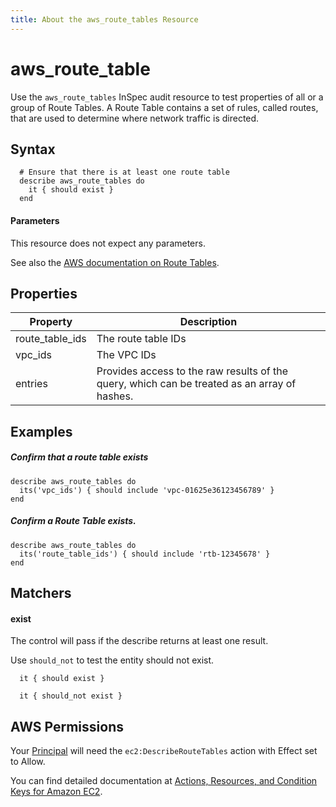 ```yaml
---
title: About the aws_route_tables Resource
---
```


# aws\_route\_table

Use the `aws_route_tables` InSpec audit resource to test properties of all or a group of Route Tables. A Route Table contains a set of rules, called routes, that are used to determine where network traffic is directed.

## Syntax

      # Ensure that there is at least one route table
      describe aws_route_tables do
        it { should exist }
      end
          
#### Parameters

This resource does not expect any parameters.

See also the [AWS documentation on Route Tables](https://docs.aws.amazon.com/vpc/latest/userguide/VPC_Route_Tables.html).

## Properties

|Property        | Description|
| ---            | --- |
|route_table_ids | The route table IDs |
|vpc_ids         | The VPC IDs |
|entries         | Provides access to the raw results of the query, which can be treated as an array of hashes. |

## Examples

##### Confirm that a route table exists
    describe aws_route_tables do
      its('vpc_ids') { should include 'vpc-01625e36123456789' }
    end

##### Confirm a Route Table exists.
    describe aws_route_tables do
      its('route_table_ids') { should include 'rtb-12345678' }
    end

## Matchers

#### exist

The control will pass if the describe returns at least one result.

Use `should_not` to test the entity should not exist.

      it { should exist }
 
      it { should_not exist }


## AWS Permissions

Your [Principal](https://docs.aws.amazon.com/IAM/latest/UserGuide/intro-structure.html#intro-structure-principal) will need the `ec2:DescribeRouteTables` action with Effect set to Allow.

You can find detailed documentation at [Actions, Resources, and Condition Keys for Amazon EC2](https://docs.aws.amazon.com/IAM/latest/UserGuide/list_amazonec2.html).
